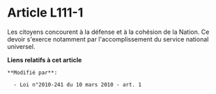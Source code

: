 # Article L111-1

Les citoyens concourent à la défense et à la cohésion de la Nation. Ce devoir s'exerce notamment par l'accomplissement du
service national universel.

**Liens relatifs à cet article**

	**Modifié par**:

	  - Loi n°2010-241 du 10 mars 2010 - art. 1

